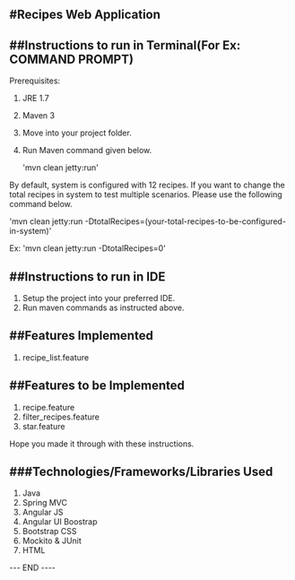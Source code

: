 

#Recipes Web Application 
-------------------------

##Instructions to run in Terminal(For Ex: COMMAND PROMPT)
-------------------------------

Prerequisites:
 1. JRE 1.7
 2. Maven 3

1. Move into your project folder.
2. Run Maven command given below.

   'mvn clean jetty:run'

By default, system is configured with 12 recipes. If you want to change the total recipes in system to test multiple scenarios. 
Please use the following command below.

  'mvn clean jetty:run -DtotalRecipes=(your-total-recipes-to-be-configured-in-system)'
  
  Ex:
  'mvn clean jetty:run -DtotalRecipes=0'

##Instructions to run in IDE
---------------------------
1. Setup the project into your preferred IDE.
2. Run maven commands as instructed above.

##Features Implemented
--------------------
1. recipe_list.feature

##Features to be Implemented
---------------------------
1. recipe.feature
2. filter_recipes.feature
3. star.feature


Hope you made it through with these instructions.

###Technologies/Frameworks/Libraries Used
---------------------------------------
1. Java
2. Spring MVC
3. Angular JS
4. Angular UI Boostrap
5. Bootstrap CSS
6. Mockito & JUnit
7. HTML

--- END ----
   

 

